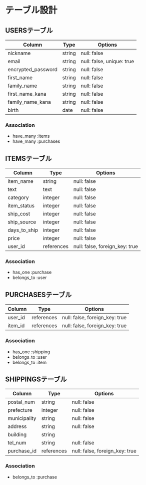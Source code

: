 # テーブル設計

## USERSテーブル

| Column             | Type       | Options                   |
|--------------------|------------|---------------------------|
| nickname           | string     | null: false               |
| email              | string     | null: false, unique: true |
| encrypted_password | string     | null: false               |
| first_name         | string     | null: false               |
| family_name        | string     | null: false               |
| first_name_kana    | string     | null: false               |
| family_name_kana   | string     | null: false               |
| birth              | date       | null: false               |

### Association
- have_many :items
- have_many :purchases

## ITEMSテーブル

| Column       | Type       | Options                        |
|--------------|------------|--------------------------------|
| item_name    | string     | null: false                    |
| text         | text       | null: false                    |
| category     | integer    | null: false                    |
| item_status  | integer    | null: false                    |
| ship_cost    | integer    | null: false                    |
| ship_source  | integer    | null: false                    |
| days_to_ship | integer    | null: false                    |
| price        | integer    | null: false                    |
| user_id      | references | null: false, foreign_key: true |

### Association
- has_one :purchase
- belongs_to :user

## PURCHASESテーブル

| Column  | Type       | Options                        |
|---------|------------|--------------------------------|
| user_id | references | null: false, foreign_key: true |
| item_id | references | null: false, foreign_key: true |

### Association
- has_one :shipping
- belongs_to :user
- belongs_to :item

## SHIPPINGSテーブル

| Column       | Type       | Options                        |
|--------------|------------|--------------------------------|
| postal_num   | string     | null: false                    |
| prefecture   | integer    | null: false                    |
| municipality | string     | null: false                    |
| address      | string     | null: false                    |
| building     | string     |                                |
| tel_num      | string     | null: false                    |
| purchase_id  | references | null: false, foreign_key: true |

### Association
- belongs_to :purchase
